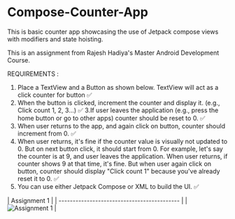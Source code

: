 # Compose-Counter-App
This is basic counter app showcasing the use of Jetpack compose views with modifiers and state hoisting.


This is an assignment from Rajesh Hadiya's Master Android Development Course. 

REQUIREMENTS : 
1. Place a TextView and a Button as shown below. TextView will act as a click counter
for button ✅
2. When the button is clicked, increment the counter and display it. (e.g., Click count 1,
2, 3...) ✅
3.If user leaves the application (e.g., press the home button or go to other apps)
counter should be reset to 0. ✅
4. When user returns to the app, and again click on button, counter should increment
from 0. ✅
5. When user returns, it's fine if the counter value is visually not updated to 0. But on
next button click, it should start from 0. For example, let's say the counter is at 9,
and user leaves the application. When user returns, if counter shows 9 at that time,
it's fine. But when user again click on button, counter should display "Click count 1"
because you've already reset it to 0. ✅
6. You can use either Jetpack Compose or XML to build the UI. ✅


| Assignment 1</a>  | <a href="https://github.com/FebinRukfan/Compose-Counter-App/blob/main/MAD%20Assignment%201.pdf" target="_blank"> </a> 
| ------------------------------------------- |
| ![Assignment 1](https://media.giphy.com/media/v1.Y2lkPTc5MGI3NjExMXZicDYxbWYyN202aW9yZThmZ2oxYWtmcHBhMmg5dmszcGJ2eHB3OCZlcD12MV9pbnRlcm5hbF9naWZfYnlfaWQmY3Q9Zw/e9QZgeWCx8KkrSaSmh/giphy.gif) |
